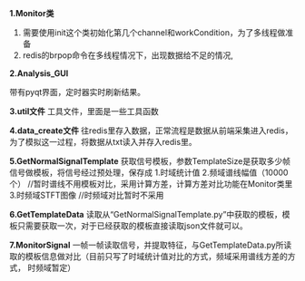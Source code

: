 **1.Monitor类**

1. 需要使用init这个类初始化第几个channel和workCondition，为了多线程做准备
2. redis的brpop命令在多线程情况下，出现数据给不足的情况,

**2.Analysis_GUI**

带有pyqt界面，定时器实时刷新结果。


**3.util文件**
工具文件，里面是一些工具函数


**4.data_create文件**
往redis里存入数据，正常流程是数据从前端采集进入redis，为了模拟这一过程，将数据从txt读入并存入redis里。

**5.GetNormalSignalTemplate**
获取信号模板，参数TemplateSize是获取多少帧信号做模板，将信号经过预处理，保存成
    1.时域统计值
    2.频域谱线幅值（10000个） //暂时谱线不用模板对比，采用计算方差，计算方差对比功能在Monitor类里
    3.时频域STFT图像         //时频域对比暂时不采用

**6.GetTemplateData**
读取从“GetNormalSignalTemplate.py”中获取的模板，模板只需要获取一次，对于已经获取的模板直接读取json文件就可以。

**7.MonitorSignal**
一帧一帧读取信号，并提取特征，与GetTemplateData.py所读取的模板信息做对比（目前只写了时域统计值对比的方式，频域采用谱线方差的方式，
时频域暂定）

